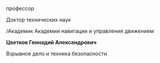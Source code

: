 профессор

Доктор технических наук

/Академик Академии навигации и управления движением

**Цветков Геннадий Александрович**

Взрывное дело и техника безопасности